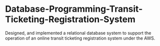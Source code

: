 # Database-Programming-Transit-Ticketing-Registration-System
Designed, and implemented a relational database system to support the operation of an online transit ticketing registration system under the AWS.
